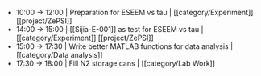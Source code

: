 - 10:00 -> 12:00 | Preparation for ESEEM vs tau | [[category/Experiment]] [[project/ZePSI]]
- 14:00 -> 15:00 | [[Sijia-E-001]] as test for ESEEM vs tau | [[category/Experiment]] [[project/ZePSI]]
- 15:00 -> 17:30 | Write better MATLAB functions for data analysis | [[category/Data analysis]]
- 17:30 -> 18:00 | Fill N2 storage cans | [[category/Lab Work]]